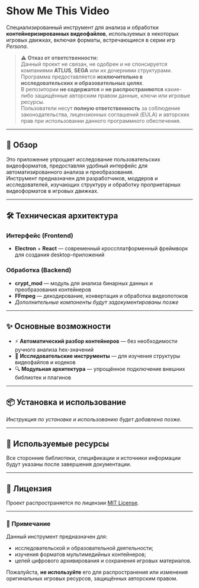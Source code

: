 # Show Me This Video

Специализированный инструмент для анализа и обработки **контейнеризированных видеофайлов**, используемых в некоторых игровых движках, включая форматы, встречающиеся в серии игр *Persona*.

> ⚠️ **Отказ от ответственности:**  
> Данный проект не связан, не одобрен и не спонсируется компаниями **ATLUS**, **SEGA** или их дочерними структурами.  
> Программа предоставляется **исключительно в исследовательских и образовательных целях**.  
> В репозитории **не содержатся** и **не распространяются** какие-либо защищённые авторским правом данные, ключи или игровые ресурсы.  
> Пользователи несут **полную ответственность** за соблюдение законодательства, лицензионных соглашений (EULA) и авторских прав при использовании данного программного обеспечения.

---

## 🚀 Обзор

Это приложение упрощает исследование пользовательских видеоформатов, предоставляя удобный интерфейс для автоматизированного анализа и преобразования.  
Инструмент предназначен для разработчиков, моддеров и исследователей, изучающих структуру и обработку проприетарных видеоформатов в игровых движках.

---

## 🛠️ Техническая архитектура

### Интерфейс (Frontend)
- **Electron** + **React** — современный кроссплатформенный фреймворк для создания desktop-приложений

### Обработка (Backend)
- **crypt_mod** — модуль для анализа бинарных данных и преобразования контейнеров
- **FFmpeg** — декодирование, конвертация и обработка видеопотоков
- *Дополнительные компоненты будут задокументированы позже*

---

## ✨ Основные возможности

- ⚡ **Автоматический разбор контейнеров** — без необходимости ручного анализа hex-значений  
- 🔧 **Исследовательские инструменты** — для изучения структуры видеофайлов и кодеков  
- 🔍 **Модульная архитектура** — упрощённое подключение внешних библиотек и плагинов

---

## 📦 Установка и использование

*Инструкция по установке и использованию будет добавлена позже.*

---

## 🔗 Используемые ресурсы

Все сторонние библиотеки, спецификации и источники информации будут указаны после завершения документации.

---

## 📜 Лицензия

Проект распространяется по лицензии [MIT License](./LICENSE).

---

### 🧠 Примечание

Данный инструмент предназначен для:
- исследовательской и образовательной деятельности;
- изучения форматов мультимедийных контейнеров;
- целей цифрового архивирования и сохранения игровых материалов.

Пожалуйста, **не используйте** его для распространения или изменения оригинальных игровых ресурсов, защищённых авторским правом.
